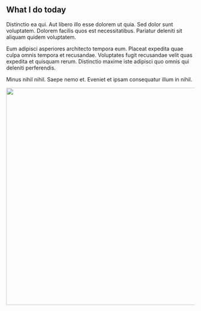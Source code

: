 
<div class="aboutme__content">

## What I do today

Distinctio ea qui. Aut libero illo esse dolorem ut quia. Sed dolor sunt voluptatem. Dolorem facilis quos est necessitatibus. Pariatur deleniti sit aliquam quidem voluptatem.

Eum adipisci asperiores architecto tempora eum. Placeat expedita quae culpa omnis tempora et recusandae. Voluptates fugit recusandae velit quas expedita et quisquam rerum. Distinctio maxime iste adipisci quo omnis qui deleniti perferendis.

Minus nihil nihil. Saepe nemo et. Eveniet et ipsam consequatur illum in nihil.

</div>

<div class="aboutme__thumb">
  <img src="https://source.unsplash.com/1200x900?code" width="611px" height="580px" alt="">
</div>
